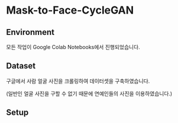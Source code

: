 # Mask-to-Face-CycleGAN

## Environment
모든 작업이 Google Colab Notebooks에서 진행되었습니다.

## Dataset
구글에서 사람 얼굴 사진을 크롤링하여 데이터셋을 구축하였습니다. 

(일반인 얼굴 사진을 구할 수 없기 때문에 연예인들의 사진을 이용하였습니다.)

## Setup
